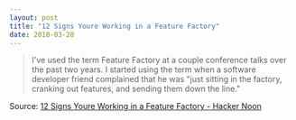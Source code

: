 ```yaml
---
layout: post
title: "12 Signs Youre Working in a Feature Factory"
date: 2018-03-28
---
```


> I've used the term Feature Factory at a couple conference talks over the past two years. I started using the term when a software developer friend complained that he was "just sitting in the factory, cranking out features, and sending them down the line."

Source: [12 Signs Youre Working in a Feature Factory - Hacker Noon](https://hackernoon.com/12-signs-youre-working-in-a-feature-factory-44a5b938d6a2)
